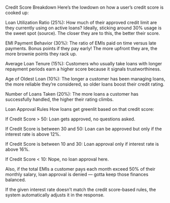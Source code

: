 Credit Score Breakdown
Here’s the lowdown on how a user’s credit score is cooked up:

Loan Utilization Ratio (25%): How much of their approved credit limit are they currently using on active loans? Ideally, sticking around 30% usage is the sweet spot (source). The closer they are to this, the better their score.

EMI Payment Behavior (30%): The ratio of EMIs paid on time versus late payments. Bonus points if they pay early! The more upfront they are, the more brownie points they rack up.

Average Loan Tenure (15%): Customers who usually take loans with longer repayment periods earn a higher score because it signals trustworthiness.

Age of Oldest Loan (10%): The longer a customer has been managing loans, the more reliable they’re considered, so older loans boost their credit rating.

Number of Loans Taken (20%): The more loans a customer has successfully handled, the higher their rating climbs.

Loan Approval Rules
How loans get greenlit based on that credit score:

If Credit Score > 50: Loan gets approved, no questions asked.

If Credit Score is between 30 and 50: Loan can be approved but only if the interest rate is above 12%.

If Credit Score is between 10 and 30: Loan approval only if interest rate is above 16%.

If Credit Score < 10: Nope, no loan approval here.

Also, if the total EMIs a customer pays each month exceed 50% of their monthly salary, loan approval is denied — gotta keep those finances balanced.

If the given interest rate doesn’t match the credit score-based rules, the system automatically adjusts it in the response.
